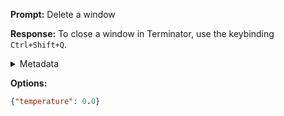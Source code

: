 **Prompt:**
Delete a window

**Response:**
To close a window in Terminator, use the keybinding `Ctrl+Shift+Q`.

<details><summary>Metadata</summary>

- Duration: 1618 ms
- Datetime: 2023-11-17T19:15:27.556441
- Model: gpt-4-1106-preview

</details>

**Options:**
```json
{"temperature": 0.0}
```

